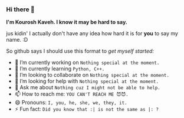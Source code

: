### Hi there 👋

<!--
**Kourosh06/Kourosh06** is a ✨ _special_ ✨ repository because its `README.md` (this file) appears on your GitHub profile.

Here are some ideas to get you started:

- 🔭 I’m currently working on ...
- 🌱 I’m currently learning ...
- 👯 I’m looking to collaborate on ...
- 🤔 I’m looking for help with ...
- 💬 Ask me about ...
- 📫 How to reach me: ...
- 😄 Pronouns: ...
- ⚡ Fun fact: ...
-->

**I'm Kourosh Kaveh. I know it may be hard to say.**

jus kidin' I actually don't have any idea how hard it is for **you** to say my name. :D

So github says I should use this format to *get myself started:*

- 🔭 I’m currently working on `Nothing special at the moment.`
- 🌱 I’m currently learning `Python, C++.`
- 👯 I’m looking to collaborate on `Nothing special at the moment.`
- 🤔 I’m looking for help with `Nothing special at the moment.`
- 💬 Ask me about `Nothing cuz I might not be able to help.`
- 📫 How to reach me: `YOU CAN'T REACH ME 😈😈.`
- 😄 Pronouns: `I, you, he, she, we, they, it.`
- ⚡ Fun fact: `Did you know that :| is not the same as |: ?`
